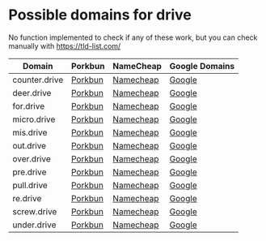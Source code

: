 # Possible domains for drive

No function implemented to check if any of these work, but you can check manually with https://tld-list.com/

| Domain | Porkbun | NameCheap | Google Domains |
|---|---|---|---|
| counter.drive | [Porkbun](https://porkbun.com/checkout/search?prb=e814663da1&tlds=&idnLanguage=&search=search&q=counter.drive) | [Namecheap](https://www.namecheap.com/domains/registration/results/?domain=counter.drive) | [Google](https://domains.google.com/registrar/search?searchTerm=counter.drive) |
| deer.drive | [Porkbun](https://porkbun.com/checkout/search?prb=e814663da1&tlds=&idnLanguage=&search=search&q=deer.drive) | [Namecheap](https://www.namecheap.com/domains/registration/results/?domain=deer.drive) | [Google](https://domains.google.com/registrar/search?searchTerm=deer.drive) |
| for.drive | [Porkbun](https://porkbun.com/checkout/search?prb=e814663da1&tlds=&idnLanguage=&search=search&q=for.drive) | [Namecheap](https://www.namecheap.com/domains/registration/results/?domain=for.drive) | [Google](https://domains.google.com/registrar/search?searchTerm=for.drive) |
| micro.drive | [Porkbun](https://porkbun.com/checkout/search?prb=e814663da1&tlds=&idnLanguage=&search=search&q=micro.drive) | [Namecheap](https://www.namecheap.com/domains/registration/results/?domain=micro.drive) | [Google](https://domains.google.com/registrar/search?searchTerm=micro.drive) |
| mis.drive | [Porkbun](https://porkbun.com/checkout/search?prb=e814663da1&tlds=&idnLanguage=&search=search&q=mis.drive) | [Namecheap](https://www.namecheap.com/domains/registration/results/?domain=mis.drive) | [Google](https://domains.google.com/registrar/search?searchTerm=mis.drive) |
| out.drive | [Porkbun](https://porkbun.com/checkout/search?prb=e814663da1&tlds=&idnLanguage=&search=search&q=out.drive) | [Namecheap](https://www.namecheap.com/domains/registration/results/?domain=out.drive) | [Google](https://domains.google.com/registrar/search?searchTerm=out.drive) |
| over.drive | [Porkbun](https://porkbun.com/checkout/search?prb=e814663da1&tlds=&idnLanguage=&search=search&q=over.drive) | [Namecheap](https://www.namecheap.com/domains/registration/results/?domain=over.drive) | [Google](https://domains.google.com/registrar/search?searchTerm=over.drive) |
| pre.drive | [Porkbun](https://porkbun.com/checkout/search?prb=e814663da1&tlds=&idnLanguage=&search=search&q=pre.drive) | [Namecheap](https://www.namecheap.com/domains/registration/results/?domain=pre.drive) | [Google](https://domains.google.com/registrar/search?searchTerm=pre.drive) |
| pull.drive | [Porkbun](https://porkbun.com/checkout/search?prb=e814663da1&tlds=&idnLanguage=&search=search&q=pull.drive) | [Namecheap](https://www.namecheap.com/domains/registration/results/?domain=pull.drive) | [Google](https://domains.google.com/registrar/search?searchTerm=pull.drive) |
| re.drive | [Porkbun](https://porkbun.com/checkout/search?prb=e814663da1&tlds=&idnLanguage=&search=search&q=re.drive) | [Namecheap](https://www.namecheap.com/domains/registration/results/?domain=re.drive) | [Google](https://domains.google.com/registrar/search?searchTerm=re.drive) |
| screw.drive | [Porkbun](https://porkbun.com/checkout/search?prb=e814663da1&tlds=&idnLanguage=&search=search&q=screw.drive) | [Namecheap](https://www.namecheap.com/domains/registration/results/?domain=screw.drive) | [Google](https://domains.google.com/registrar/search?searchTerm=screw.drive) |
| under.drive | [Porkbun](https://porkbun.com/checkout/search?prb=e814663da1&tlds=&idnLanguage=&search=search&q=under.drive) | [Namecheap](https://www.namecheap.com/domains/registration/results/?domain=under.drive) | [Google](https://domains.google.com/registrar/search?searchTerm=under.drive) |
